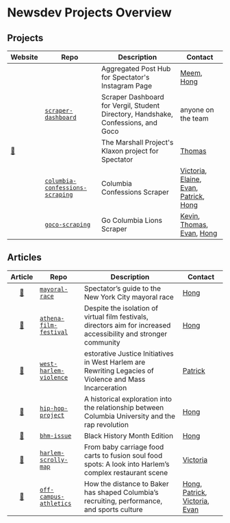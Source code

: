 # Newsdev Projects Overview

## Projects

| Website                                      | Repo                                                                                                    | Description                                                                       | Contact                                                                                                                                                                                   |
|----------------------------------------------|---------------------------------------------------------------------------------------------------------|-----------------------------------------------------------------------------------|-------------------------------------------------------------------------------------------------------------------------------------------------------------------------------------------|
|                                              |                                                                                                         | Aggregated Post Hub for Spectator's Instagram Page                                | [Meem](https://github.com/GMeem), [Hong](https://github.com/HongSenDu)                                                                                                                    |
|                                              | [`scraper-dashboard`](https://github.com/NewsroomDevelopment/scraper-dashboard)                         | Scraper Dashboard for Vergil, Student Directory, Handshake, Confessions, and Goco | anyone on the team                                                                                                                                                                        |
| [:link:](https://spec-klaxon.herokuapp.com/) |                                                                                                         | The Marshall Project's Klaxon project for Spectator                               | [Thomas](https://github.com/twbf)                                                                                                                                                         |
|                                              | [`columbia-confessions-scraping`](https://github.com/NewsroomDevelopment/columbia-confessions-scraping) | Columbia Confessions Scraper                                                      | [Victoria](https://github.com/vg2425), [Elaine](https://github.com/el3031), [Evan](https://github.com/lievan), [Patrick](https://github.com/PatP15), [Hong](https://github.com/HongSenDu) |
|                                              | [`goco-scraping`](https://github.com/NewsroomDevelopment/goco-scraping)                                 | Go Columbia Lions Scraper                                                         | [Kevin](https://github.com/K-Wangaroo), [Thomas](https://github.com/twbf), [Evan](https://github.com/lievan), [Hong](https://github.com/HongSenDu)                                        |


## Articles
|                                                                                                        Article                                                                                                       | Repo                                                                                           | Description                                                                                                       | Contact                                                                                                                                              |
|:--------------------------------------------------------------------------------------------------------------------------------------------------------------------------------------------------------------------:|------------------------------------------------------------------------------------------------|-------------------------------------------------------------------------------------------------------------------|------------------------------------------------------------------------------------------------------------------------------------------------------|
| [:link:](https://www.columbiaspectator.com/news/2021/03/31/spectators-guide-to-the-new-york-city-mayoral-race/)                                                                                                      | [`mayoral-race`](https://github.com/NewsroomDevelopment/mayoral-race)                          | Spectator’s guide to the New York City mayoral race                                                               | [Hong](https://github.com/HongSenDu)                                                                                                                 |
| [:link:](https://www.columbiaspectator.com/arts-and-entertainment/2021/03/25/athena-film-festival-despite-the-isolation-of-virtual-film-festivals-directors-aim-for-increased-accessibility-and-stronger-community/) | [`athena-film-festival`](https://github.com/NewsroomDevelopment/athena-film-festival)          | Despite the isolation of virtual film festivals, directors aim for increased accessibility and stronger community | [Hong](https://github.com/HongSenDu)                                                                                                                 |
| [:link:](https://www.columbiaspectator.com/eye-lead/2021/02/26/one-relationship-at-a-time-restorative-justice-initiatives-in-west-harlem-are-rewriting-legacies-of-violence-and-mass-incarceration/)                 | [`west-harlem-violence`](https://github.com/NewsroomDevelopment/photo-essay)                   | estorative Justice Initiatives in West Harlem are Rewriting Legacies of Violence and Mass Incarceration           | [Patrick](https://github.com/PatP15)                                                                                                                 |
| [:link:](https://www.columbiaspectator.com/arts-and-entertainment/2021/02/24/the-hip-hop-project-a-historical-exploration-into-the-relationship-between-columbia-university-and-the-rap-revolution/)                 | [`hip-hop-project`](https://github.com/NewsroomDevelopment/hip-hop-project)                    | A historical exploration into the relationship between Columbia University and the rap revolution                 | [Hong](https://github.com/HongSenDu)                                                                                                                 |
| [:link:](https://bhm2021.columbiadailyspectator.com/)                                                                                                                                                                | [`bhm-issue`](https://github.com/NewsroomDevelopment/bhm-issue)                                | Black History Month Edition                                                                                       | [Hong](https://github.com/HongSenDu)                                                                                                                 |
| [:link:](https://www.columbiaspectator.com/arts-and-entertainment/2021/02/18/from-baby-carriage-food-carts-to-fusion-soul-food-spots-a-look-into-harlems-complex-restaurant-scene/)                                  | [`harlem-scrolly-map`](https://github.com/NewsroomDevelopment/harlem-restaurants)              | From baby carriage food carts to fusion soul food spots: A look into Harlem’s complex restaurant scene            | [Victoria](https://github.com/vg2425)                                                                                                                |
| [:link:](https://www.columbiaspectator.com/sports/2020/12/09/the-inescapable-effect-of-off-campus-athletics-how-the-distance-to-baker-has-shaped-columbias-recruiting-performance-and-sports-culture/)               | [`off-campus-athletics`](https://github.com/graphicsdesk/off-campus-athletics/tree/master/src) | How the distance to Baker has shaped Columbia’s recruiting, performance, and sports culture                       | [Hong](https://github.com/HongSenDu), [Patrick](https://github.com/PatP15), [Victoria](https://github.com/vg2425), [Evan](https://github.com/lievan) |
